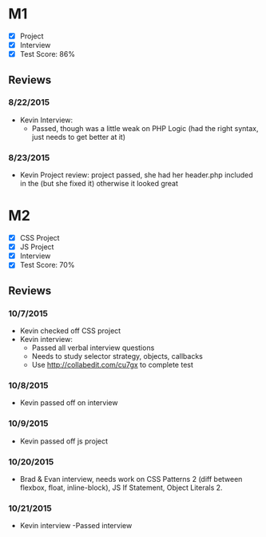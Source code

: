 # M1

- [x] Project
- [x] Interview
- [x] Test Score: 86%

## Reviews

### 8/22/2015

- Kevin Interview:
  - Passed, though was a little weak on PHP Logic (had the right syntax, just needs to get better at it)

### 8/23/2015

- Kevin Project review: project passed, she had her header.php included in the <head> (but she fixed it) otherwise it looked great

# M2

- [x] CSS Project
- [x] JS Project
- [x] Interview
- [x] Test Score: 70%

## Reviews

### 10/7/2015

- Kevin checked off CSS project
- Kevin interview:
  - Passed all verbal interview questions
  - Needs to study selector strategy, objects, callbacks
  - Use http://collabedit.com/cu7gx to complete test

### 10/8/2015

- Kevin passed off on interview

### 10/9/2015

- Kevin passed off js project


### 10/20/2015

- Brad & Evan interview, needs work on CSS Patterns 2 (diff between flexbox, float, inline-block), JS If Statement, Object Literals 2.

### 10/21/2015

- Kevin interview
    -Passed interview
